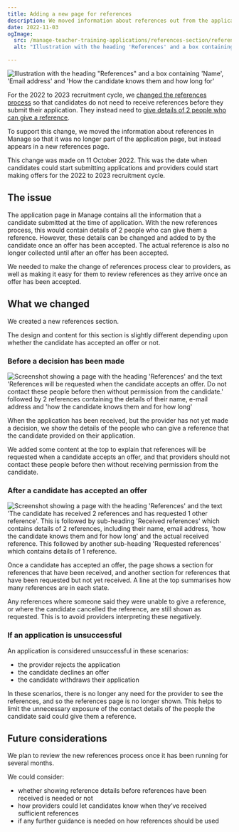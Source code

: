 ```yaml
---
title: Adding a new page for references
description: We moved information about references out from the application page onto a new references page
date: 2022-11-03
ogImage:
  src: /manage-teacher-training-applications/references-section/references-tab.png
  alt: "Illustration with the heading 'References' and a box containing 'Name', 'Email address' and 'How the candidate knows them and how long for'"

---
```


![Illustration with the heading "References" and a box containing 'Name', 'Email address' and 'How the candidate knows them and how long for'](references-tab.png)

For the 2022 to 2023 recruitment cycle, we [changed the references process](/apply-for-teacher-training/requesting-references-after-offers-have-been-accepted/) so that candidates do not need to receive references before they submit their application. They instead need to [give details of 2 people who can give a reference](/apply-for-teacher-training/asking-candidates-to-confirm-who-reference-requests-should-be-sent-to/).

To support this change, we moved the information about references in Manage so that it was no longer part of the application page, but instead appears in a new references page.

This change was made on 11 October 2022. This was the date when candidates could start submitting applications and providers could start making offers for the 2022 to 2023 recruitment cycle.

## The issue

The application page in Manage contains all the information that a candidate submitted at the time of application. With the new references process, this would contain details of 2 people who can give them a reference. However, these details can be changed and added to by the candidate once an offer has been accepted. The actual reference is also no longer collected until after an offer has been accepted.

We needed to make the change of references process clear to providers, as well as making it easy for them to review references as they arrive once an offer has been accepted.

## What we changed

We created a new references section.

The design and content for this section is slightly different depending upon whether the candidate has accepted an offer or not.

### Before a decision has been made

![Screenshot showing a page with the heading 'References' and the text 'References will be requested when the candidate accepts an offer. Do not contact these people before then without permission from the candidate.' followed by 2 references containing the details of their name, e-mail address and 'how the candidate knows them and for how long'](references-before-offer.png)

When the application has been received, but the provider has not yet made a decision, we show the details of the people who can give a reference that the candidate provided on their application.

We added some content at the top to explain that references will be requested when a candidate accepts an offer, and that providers should not contact these people before then without receiving permission from the candidate.


### After a candidate has accepted an offer

![Screenshot showing a page with the heading 'References' and the text 'The candidate has received 2 references and has requested 1 other reference'. This is followed by sub-heading 'Received references' which contains details of 2 references, including their name, email address, 'how the candidate knows them and for how long' and the actual received reference. This followed by another sub-heading 'Requested references' which contains details of 1 reference.](references-after-offer.png)

Once a candidate has accepted an offer, the page shows a section for references that have been received, and another section for references that have been requested but not yet received. A line at the top summarises how many references are in each state.

Any references where someone said they were unable to give a reference, or where the candidate cancelled the reference, are still shown as requested. This is to avoid providers interpreting these negatively.

### If an application is unsuccessful

An application is considered unsuccessful in these scenarios:

- the provider rejects the application
- the candidate declines an offer
- the candidate withdraws their application

In these scenarios, there is no longer any need for the provider to see the references, and so the references page is no longer shown. This helps to limit the unnecessary exposure of the contact details of the people the candidate said could give them a reference.

## Future considerations

We plan to review the new references process once it has been running for several months.

We could consider:

- whether showing reference details before references have been received is needed or not
- how providers could let candidates know when they’ve received sufficient references
- if any further guidance is needed on how references should be used

